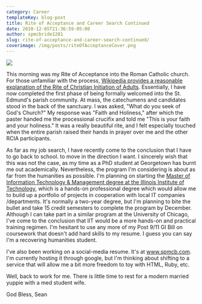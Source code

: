```yaml
---
category: Career
templateKey: blog-post
title: Rite of Acceptance and Career Search Continued
date: 2010-12-05T21:36:59-05:00
author: spmcbride1201
slug: rite-of-acceptance-and-career-search-continued/
coverimage: /img/posts/riteOfAcceptanceCover.png
---
```


![](/img/posts/riteOfAcceptanceCover.png)

This morning was my Rite of Acceptance into the Roman Catholic church. For those unfamiliar with the process, [Wikipedia provides a reasonable explanation of the Rite of Christian Initiation of Adults](http://en.wikipedia.org/wiki/Rite_of_Christian_Initiation_of_Adults). Essentially, I have now completed the first phase of being formally welcomed into the St. Edmund's parish community. At mass, the catechumens and candidates stood in the back of the sanctuary. I was asked, "What do you seek of God's Church?" My response was "Faith and Holiness," after which the paster handed me the processional crucifix and told me "This is your faith and your holiness." It was a really beautiful rite, and I felt especially touched when the entire parish raised their hands in prayer over me and the other RCIA participants.

As far as my job search, I have recently come to the conclusion that I have to go back to school. to move in the direction I want. I sincerely wish that this was not the case, as my time as a PhD student at Georgetown has burnt me out academically. Nevertheless, the program I'm considering is about as far from the humanities as possible. I'm planning on starting the [Master of Information Technology &amp; Management degree at the Illinois Institute of Technology](https://appliedtech.iit.edu/information-technology-and-management/), which is a hands-on professional degree which would allow me to build up a portfolio of projects in cooperation with local IT companies /departments. It's normally a two-year degree, but I'm planning to bite the bullet and take 15 credit semesters to complete the program by December. Although I can take part in a similar program at the University of Chicago, I've come to the conclusion that IIT would be a more hands-on and practical training regimen. I'm hesitant to use any more of my Post 9/11 GI Bill on coursework that doesn't add hard skills to my resume. I guess you can say I'm a recovering humanities student.

I've also been working on a social-media resume. It's at <a href="http://www.spmcb.com/">www.spmcb.com</a>. I'm currently hosting it through google, but I'm thinking about shifting to a service that will allow me a bit more freedom to toy with HTML, Ruby, etc.

Well, back to work for me. There is little time to rest for a modern married yuppie with a med student wife.

God Bless,
Sean
